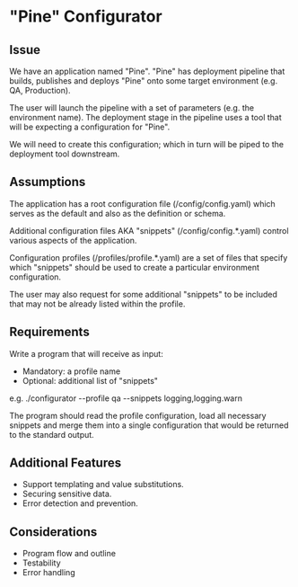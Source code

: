 # "Pine" Configurator

## Issue

We have an application named "Pine".
"Pine" has deployment pipeline that builds, publishes and deploys "Pine" onto some target environment (e.g. QA, Production).

The user will launch the pipeline with a set of parameters (e.g. the environment name).
The deployment stage in the pipeline uses a tool that will be expecting a configuration for "Pine".

We will need to create this configuration; which in turn will be piped to the deployment tool downstream.

## Assumptions

The application has a root configuration file (/config/config.yaml) which serves as the default and also as the definition or schema.

Additional configuration files AKA "snippets" (/config/config.\*.yaml) control various aspects of the application.

Configuration profiles (/profiles/profile.\*.yaml) are a set of files that specify which "snippets" should be used to create a particular environment configuration.

The user may also request for some additional "snippets" to be included that may not be already listed within the profile.

## Requirements

Write a program that will receive as input:

- Mandatory: a profile name
- Optional: additional list of "snippets"

e.g.
./configurator --profile qa --snippets logging,logging.warn

The program should read the profile configuration, load all necessary snippets and merge them into a single configuration that would be returned to the standard output.

## Additional Features

- Support templating and value substitutions.
- Securing sensitive data.
- Error detection and prevention.

## Considerations

- Program flow and outline
- Testability
- Error handling
